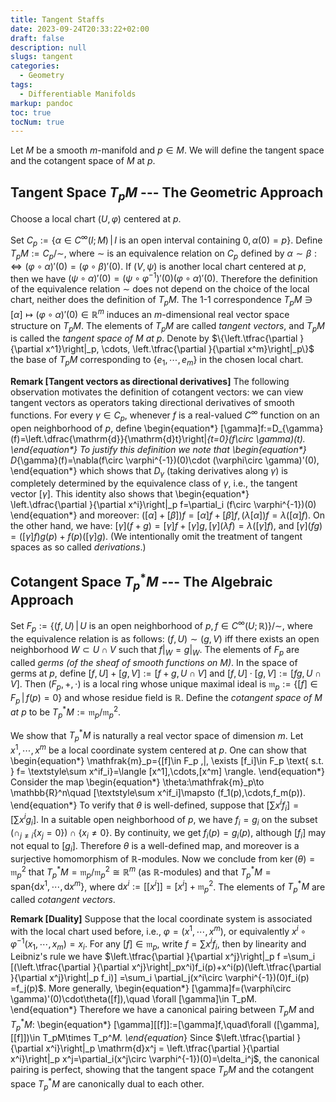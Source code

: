 ```yaml
---
title: Tangent Staffs
date: 2023-09-24T20:33:22+02:00
draft: false
description: null
slugs: tangent
categories:
  - Geometry
tags:
  - Differentiable Manifolds
markup: pandoc
toc: true
tocNum: true
---
```


Let $M$ be a smooth $m$-manifold and $p\in M$. We will define the tangent space and the cotangent space of $M$ at $p$.

## Tangent Space $T_pM$ --- The Geometric Approach

Choose a local chart $(U,\varphi)$ centered at $p$.

Set $C_p:=\{\alpha\in C^{\infty}(I;M) \,|\, \text{$I$ is an open interval containing $0$}, \alpha(0)=p\}$. Define $T_pM:=C_p/\sim$, where $\sim$ is an equivalence relation on $C_p$ defined by $\alpha\sim \beta:\iff (\varphi\circ \alpha)'(0)=(\varphi\circ \beta)'(0)$. If $(V,\psi)$ is another local chart centered at $p$, then we have $(\psi\circ \alpha)'(0)=(\psi\circ \varphi^{-1})'(0) (\varphi\circ \alpha)'(0)$. Therefore the definition of the equivalence relation $\sim$ does not depend on the choice of the local chart, neither does the definition of $T_pM$. The 1-1 correspondence $T_pM\ni [\alpha]\mapsto (\varphi\circ \alpha)'(0)\in \mathbb{R}^m$ induces an $m$-dimensional real vector space structure on $T_pM$. The elements of $T_pM$ are called *tangent vectors*, and $T_pM$ is called the *tangent space of $M$ at $p$*. Denote by $\{\left.\tfrac{\partial }{\partial x^1}\right|_p, \cdots, \left.\tfrac{\partial }{\partial x^m}\right|_p\}$ the base of $T_pM$ corresponding to $\{e_1,\cdots,e_m\}$ in the chosen local chart.

**Remark [Tangent vectors as directional derivatives]**
The following observation motivates the definition of cotangent vectors: we can view tangent vectors as operators taking directional derivatives of smooth functions. For every $\gamma\in C_p$, whenever $f$ is a real-valued $C^{\infty}$ function on an open neighborhood of $p$, define
\begin{equation*}
	[\gamma]f:=D_{\gamma}(f)=\left.\dfrac{\mathrm{d}}{\mathrm{d}t}\right|_{t=0}(f\circ \gamma)(t).
\end{equation*} 
To justify this definition we note that
\begin{equation*}
	D_{\gamma}(f)=\nabla(f\circ \varphi^{-1})(0)\cdot (\varphi\circ \gamma)'(0),
\end{equation*}
which shows that $D_\gamma$ (taking derivatives along $\gamma$) is completely determined by the equivalence class of $\gamma$, i.e., the tangent vector $[\gamma]$. This identity also shows that
\begin{equation*}
	\left.\dfrac{\partial }{\partial x^i}\right|_p f=\partial_i (f\circ \varphi^{-1})(0)
\end{equation*}
and moreover: $([\alpha]+[\beta])f=[\alpha]f+[\beta]f, (\lambda[\alpha])f=\lambda([\alpha]f)$. On the other hand, we have: $[\gamma](f+g)=[\gamma]f+[\gamma]g, [\gamma](\lambda f)=\lambda([\gamma]f)$, and $[\gamma](fg)=([\gamma]f)g(p)+f(p)([\gamma]g)$. (We intentionally omit the treatment of tangent spaces as so called *derivations*.)

## Cotangent Space $T_p^*M$ --- The Algebraic Approach

Set $F_p:=\{(f,U) \,|\, \text{$U$ is an open neighborhood of $p$}, f\in C^{\infty}(U;\mathbb{R})\}/\sim$, where the equivalence relation is as follows: $(f,U)\sim (g,V)$ iff there exists an open neighborhood $W\subset U\cap V$ such that $f|_W=g|_W$. The elements of $F_p$ are called *germs (of the sheaf of smooth functions on $M$)*. In the space of germs at $p$, define $[f,U]+[g,V]:=[f+g,U\cap V]$ and $[f,U]\cdot [g,V]:=[fg,U\cap V]$. Then $(F_p,+,\cdot)$ is a local ring whose unique maximal ideal is $\mathfrak{m}_p:=\{[f]\in F_p \,|\, f(p) = 0\}$ and whose residue field is $\mathbb{R}$. Define the *cotangent space of $M$ at $p$* to be $T_p^*M:=\mathfrak{m}_p/\mathfrak{m}_p^2$.

We show that $T_p^*M$ is naturally a real vector space of dimension $m$. Let $x^1,\cdots,x^m$ be a local coordinate system centered at $p$. One can show that
\begin{equation*}
	\mathfrak{m}_p=\{[f]\in F_p \,|\, \exists [f_i]\in F_p \text{ s.t. } f= \textstyle\sum x^if_i\}=\langle [x^1],\cdots,[x^m] \rangle.
\end{equation*}
Consider the map
\begin{equation*}
	\theta:\mathfrak{m}_p\to \mathbb{R}^n\quad [\textstyle\sum x^if_i]\mapsto (f_1(p),\cdots,f_m(p)).
\end{equation*}
To verify that $\theta$ is well-defined, suppose that $[\sum x^if_i]=[\sum x^ig_i]$. In a suitable open neighborhood of $p$, we have $f_i=g_i$ on the subset $(\cap_{j\neq i} \{x_j=0\})\cap \{x_i\neq 0\}$. By continuity, we get $f_i(p)=g_i(p)$, although $[f_i]$ may not equal to $[g_i]$. Therefore $\theta$ is a well-defined map, and moreover is a surjective homomorphism of $\mathbb{R}$-modules. Now we conclude from $\ker(\theta)=\mathfrak{m}_p^2$ that $T_p^*M=\mathfrak{m}_p/\mathfrak{m}_p^2\cong \mathbb{R}^m$ (as $\mathbb{R}$-modules) and that $T_p^*M=\text{span}\{\mathrm{d}x^1,\cdots,\mathrm{d}x^m\}$, where $\mathrm{d}x^i:=[[x^i]]=[x^i]+\mathfrak{m}_p^2$. The elements of $T_p^*M$ are called *cotangent vectors*.

**Remark [Duality]**
Suppose that the local coordinate system is associated with the local chart used before, i.e., $\varphi=(x^1,\cdots,x^m)$, or equivalently $x^i\circ \varphi^{-1}(x_1,\cdots,x_m)=x_i$. For any $[f]\in \mathfrak{m}_p$, write $f=\sum x^if_i$, then by linearity and Leibniz's rule we have $\left.\tfrac{\partial }{\partial x^j}\right|_p f
=\sum_i [(\left.\tfrac{\partial }{\partial x^j}\right|_px^i)f_i(p)+x^i(p)(\left.\tfrac{\partial }{\partial x^j}\right|_p f_i)]
=\sum_i \partial_j(x^i\circ \varphi^{-1})(0)f_i(p)
=f_j(p)$. More generally,
\begin{equation*}
	[\gamma]f=(\varphi\circ \gamma)'(0)\cdot\theta([f]),\quad \forall [\gamma]\in T_pM.
\end{equation*}
Therefore we have a canonical pairing between $T_pM$ and $T_p^*M$:
\begin{equation*}
	[\gamma][[f]]:=[\gamma]f,\quad\forall ([\gamma],[[f]])\in T_pM\times T_p^*M.
\end{equation*}
Since $\left.\tfrac{\partial }{\partial x^i}\right|_p \mathrm{d}x^j = \left.\tfrac{\partial }{\partial x^i}\right|_p x^j=\partial_i(x^j\circ \varphi^{-1})(0)=\delta_i^j$, the canonical pairing is perfect, showing that the tangent space $T_pM$ and the cotangent space $T_p^*M$ are canonically dual to each other.